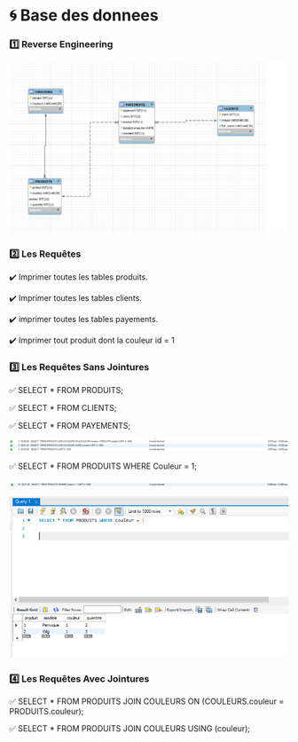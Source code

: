 # :cyclone: Base des donnees

### :one: Reverse Engineering

![image](pattes.PNG)

### :two: Les Requêtes

:heavy_check_mark: Imprimer toutes les tables produits.

:heavy_check_mark: Imprimer toutes les tables clients.

:heavy_check_mark: imprimer toutes les tables payements.

:heavy_check_mark: Imprimer tout produit dont la couleur id = 1

### :three: Les Requêtes Sans Jointures

:white_check_mark: SELECT * FROM PRODUITS;

:white_check_mark: SELECT * FROM CLIENTS;

:white_check_mark: SELECT * FROM PAYEMENTS;

![image](noire.PNG)

:white_check_mark: SELECT * FROM PRODUITS WHERE Couleur = 1;

![image](noire1.PNG)

![image](noire2.PNG)

### :four: Les Requêtes Avec Jointures

:white_check_mark: SELECT * FROM PRODUITS JOIN COULEURS ON (COULEURS.couleur = PRODUITS.couleur);

:white_check_mark: SELECT * FROM PRODUITS JOIN COULEURS USING (couleur);

